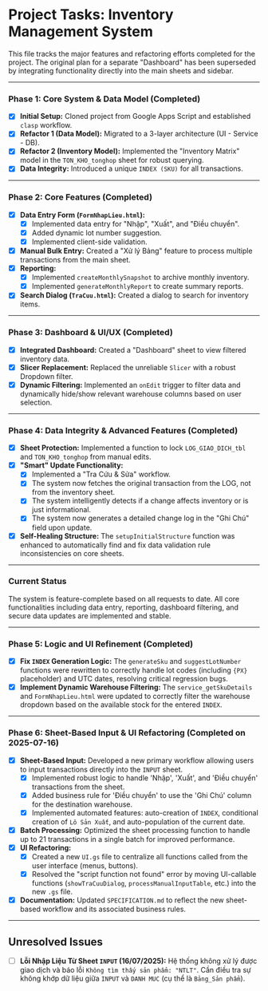 # Project Tasks: Inventory Management System

This file tracks the major features and refactoring efforts completed for the project. The original plan for a separate "Dashboard" has been superseded by integrating functionality directly into the main sheets and sidebar.

---

### Phase 1: Core System & Data Model (Completed)

- [x] **Initial Setup:** Cloned project from Google Apps Script and established `clasp` workflow.
- [x] **Refactor 1 (Data Model):** Migrated to a 3-layer architecture (UI - Service - DB).
- [x] **Refactor 2 (Inventory Model):** Implemented the "Inventory Matrix" model in the `TON_KHO_tonghop` sheet for robust querying.
- [x] **Data Integrity:** Introduced a unique `INDEX (SKU)` for all transactions.

---

### Phase 2: Core Features (Completed)

- [x] **Data Entry Form (`FormNhapLieu.html`):**
    - [x] Implemented data entry for "Nhập", "Xuất", and "Điều chuyển".
    - [x] Added dynamic lot number suggestion.
    - [x] Implemented client-side validation.
- [x] **Manual Bulk Entry:** Created a "Xử lý Bảng" feature to process multiple transactions from the main sheet.
- [x] **Reporting:**
    - [x] Implemented `createMonthlySnapshot` to archive monthly inventory.
    - [x] Implemented `generateMonthlyReport` to create summary reports.
- [x] **Search Dialog (`TraCuu.html`):** Created a dialog to search for inventory items.

---

### Phase 3: Dashboard & UI/UX (Completed)

- [x] **Integrated Dashboard:** Created a "Dashboard" sheet to view filtered inventory data.
- [x] **Slicer Replacement:** Replaced the unreliable `Slicer` with a robust Dropdown filter.
- [x] **Dynamic Filtering:** Implemented an `onEdit` trigger to filter data and dynamically hide/show relevant warehouse columns based on user selection.

---

### Phase 4: Data Integrity & Advanced Features (Completed)

- [x] **Sheet Protection:** Implemented a function to lock `LOG_GIAO_DICH_tbl` and `TON_KHO_tonghop` from manual edits.
- [x] **"Smart" Update Functionality:**
    - [x] Implemented a "Tra Cứu & Sửa" workflow.
    - [x] The system now fetches the original transaction from the LOG, not from the inventory sheet.
    - [x] The system intelligently detects if a change affects inventory or is just informational.
    - [x] The system now generates a detailed change log in the "Ghi Chú" field upon update.
- [x] **Self-Healing Structure:** The `setupInitialStructure` function was enhanced to automatically find and fix data validation rule inconsistencies on core sheets.

---

### Current Status

The system is feature-complete based on all requests to date. All core functionalities including data entry, reporting, dashboard filtering, and secure data updates are implemented and stable.

---

### Phase 5: Logic and UI Refinement (Completed)

- [x] **Fix `INDEX` Generation Logic:** The `generateSku` and `suggestLotNumber` functions were rewritten to correctly handle lot codes (including `{PX}` placeholder) and UTC dates, resolving critical regression bugs.
- [x] **Implement Dynamic Warehouse Filtering:** The `service_getSkuDetails` and `FormNhapLieu.html` were updated to correctly filter the warehouse dropdown based on the available stock for the entered `INDEX`.

---

### Phase 6: Sheet-Based Input & UI Refactoring (Completed on 2025-07-16)

- [x] **Sheet-Based Input:** Developed a new primary workflow allowing users to input transactions directly into the `INPUT` sheet.
    - [x] Implemented robust logic to handle 'Nhập', 'Xuất', and 'Điều chuyển' transactions from the sheet.
    - [x] Added business rule for 'Điều chuyển' to use the 'Ghi Chú' column for the destination warehouse.
    - [x] Implemented automated features: auto-creation of `INDEX`, conditional creation of `Lô Sản Xuất`, and auto-population of the current date.
- [x] **Batch Processing:** Optimized the sheet processing function to handle up to 21 transactions in a single batch for improved performance.
- [x] **UI Refactoring:**
    - [x] Created a new `UI.gs` file to centralize all functions called from the user interface (menus, buttons).
    - [x] Resolved the "script function not found" error by moving UI-callable functions (`showTraCuuDialog`, `processManualInputTable`, etc.) into the new `.gs` file.
- [x] **Documentation:** Updated `SPECIFICATION.md` to reflect the new sheet-based workflow and its associated business rules.

---

## Unresolved Issues

- [ ] **Lỗi Nhập Liệu Từ Sheet `INPUT` (16/07/2025):** Hệ thống không xử lý được giao dịch và báo lỗi `Không tìm thấy sản phẩm: "NTLT"`. Cần điều tra sự không khớp dữ liệu giữa `INPUT` và `DANH MUC` (cụ thể là `Bảng_Sản phẩm`).